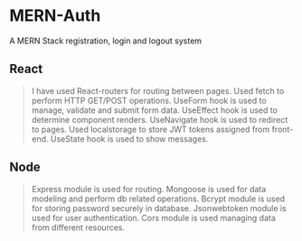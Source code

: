 # MERN-Auth
A MERN Stack registration, login and logout system

## React
> I have used React-routers for routing between pages.
> Used fetch to perform HTTP GET/POST operations.
> UseForm hook is used to manage, validate and submit form data.
> UseEffect hook is used to determine component renders.
> UseNavigate hook is used to redirect to pages.
> Used localstorage to store JWT tokens assigned from front-end.
> UseState hook is used to show messages.

## Node
> Express module is used for routing.
> Mongoose is used for data modeling and perform db related operations.
> Bcrypt module is used for storing password securely in database.
> Jsonwebtoken module is used for user authentication.
> Cors module is used managing data from different resources.

